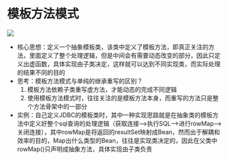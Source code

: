 # 模板方法模式
![](https://timgsa.baidu.com/timg?image&quality=80&size=b9999_10000&sec=1556431411975&di=66e47f260b6f0760e6178d1d1117b1f5&imgtype=0&src=http%3A%2F%2Fimg2018.cnblogs.com%2Fblog%2F1275424%2F201903%2F1275424-20190319191433966-1896151812.png)
- 核心思想：定义一个抽象模板类，该类中定义了模板方法，即真正关注的方法，里面定义了整个处理逻辑，但是中间会有需要动态改变的部分，因此只定义出虚函数，具体实现由子类决定，这样就可以达到不同实现类，而实际处理的结果不同的目的
- 思考：模板方法模式与单纯的继承重写的区别？
    1. 模板方法依赖子类重写虚方法，才能动态的完成不同逻辑
    2. 使用模板方法模式时，往往关注的是模板方法本身，而重写的方法只是整个方法骨架中的一部分
- 实例：自己定义JDBC的模板类时，其中一种实现思路就是在抽象类的模板方法中定义好整个sql查询的处理逻辑（获取连接-->执行SQL-->进行rowMap-->关闭连接），其中rowMap是将返回的resultSet映射成Bean，然而出于解耦和效率的目的，Map出什么类型的Bean，往往是实现类决定的，因此在父类中rowMap()只声明成抽象方法，具体实现由子类负责